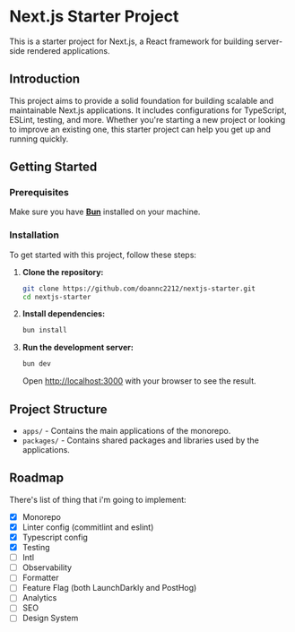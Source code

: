 # Next.js Starter Project

This is a starter project for Next.js, a React framework for building server-side rendered applications.

## Introduction

This project aims to provide a solid foundation for building scalable and maintainable Next.js applications. It includes configurations for TypeScript, ESLint, testing, and more. Whether you're starting a new project or looking to improve an existing one, this starter project can help you get up and running quickly.

## Getting Started

### Prerequisites

Make sure you have **[Bun](https://bun.sh/docs/installation)** installed on your machine.

### Installation

To get started with this project, follow these steps:

1. **Clone the repository:**

   ```bash
   git clone https://github.com/doannc2212/nextjs-starter.git
   cd nextjs-starter
   ```

2. **Install dependencies:**

   ```bash
   bun install
   ```

3. **Run the development server:**

   ```bash
   bun dev
   ```

   Open [http://localhost:3000](http://localhost:3000) with your browser to see the result.

## Project Structure

- `apps/` - Contains the main applications of the monorepo.
- `packages/` - Contains shared packages and libraries used by the applications.

## Roadmap

There's list of thing that i'm going to implement:

- [x] Monorepo
- [x] Linter config (commitlint and eslint)
- [x] Typescript config
- [x] Testing
- [ ] Intl
- [ ] Observability
- [ ] Formatter
- [ ] Feature Flag (both LaunchDarkly and PostHog)
- [ ] Analytics
- [ ] SEO
- [ ] Design System
